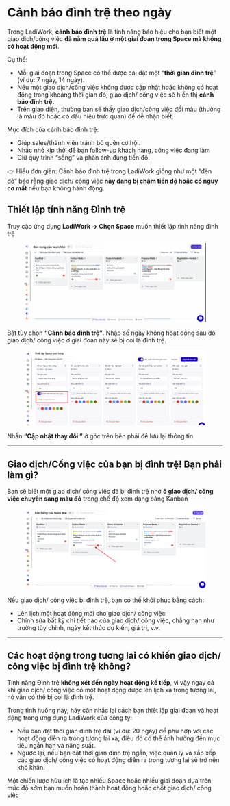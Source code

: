 # Cảnh báo đình trệ theo ngày

Trong LadiWork, **cảnh báo đình trệ** là tính năng báo hiệu cho bạn biết một giao dịch/công việc **đã nằm quá lâu ở một giai đoạn trong Space mà không có hoạt động mới**.

Cụ thể:

* Mỗi giai đoạn trong Space có thể được cài đặt một “**thời gian đình trệ**” (ví dụ: 7 ngày, 14 ngày).
* Nếu một giao dịch/công việc không được cập nhật hoặc không có hoạt động trong khoảng thời gian đó, giao dịch/ công việc sẽ hiển thị **cảnh báo đình trệ.**
* Trên giao diện, thường bạn sẽ thấy giao dịch/công việc đổi màu (thường là màu đỏ hoặc có dấu hiệu trực quan) để dễ nhận biết.

Mục đích của cảnh báo đình trệ:

* Giúp sales/thành viên tránh bỏ quên cơ hội.
* Nhắc nhở kịp thời để bạn follow-up khách hàng, công việc đang làm&#x20;
* Giữ quy trình  “sống” và phản ánh đúng tiến độ.

👉 Hiểu đơn giản: Cảnh báo đình trệ trong LadiWork giống như một “đèn đỏ” báo rằng giao dịch/ công việc **này đang bị chậm tiến độ hoặc có nguy cơ mất** nếu bạn không hành động.

## Thiết lập tính năng Đình trệ

Truy cập ứng dụng **LadiWork -> Chọn Space** muốn thiết lập tính năng đình trệ&#x20;

<figure><img src="../../.gitbook/assets/cập nhật space 11 (1).gif" alt=""><figcaption></figcaption></figure>



Bật tùy chọn **“Cảnh báo đình trệ”**. Nhập số ngày không hoạt động sau đó giao dịch/ công việc ở giai đoạn này sẽ bị coi là đình trệ.

<figure><img src="../../.gitbook/assets/image (1) (1).png" alt=""><figcaption></figcaption></figure>

Nhấn **“Cập nhật thay đổi ”** ở góc trên bên phải để lưu lại thông tin&#x20;

***

## Giao dịch/Cồng việc của bạn bị đình trệ! Bạn phải làm gì?

Bạn sẽ biết một giao dịch/ công việc đã bị đình trệ nhờ **ô giao dịch/ công việc chuyển sang màu đỏ** trong chế độ xem dạng bảng Kanban

<figure><img src="../../.gitbook/assets/image (2) (1).png" alt=""><figcaption></figcaption></figure>

Nếu giao dịch/ công việc bị đình trệ, bạn có thể khôi phục bằng cách:

* Lên lịch một hoạt động mới cho giao dịch/ công việc
* Chỉnh sửa bất kỳ chi tiết nào của giao dịch/ công việc, chẳng hạn như trường tùy chỉnh, ngày kết thúc dự kiến, giá trị, v.v.

***

## Các hoạt động trong tương lai có khiến giao dịch/ công việc bị đình trệ không?

Tính năng Đình trệ **không xét đến ngày hoạt động kế tiếp**, vì vậy ngay cả khi giao dịch/ công việc có một hoạt động được lên lịch xa trong tương lai, nó vẫn có thể bị coi là đình trệ.

Trong tình huống này, hãy cân nhắc lại cách bạn thiết lập giai đoạn và hoạt động trong ứng dụng LadiWork của công ty:

* Nếu bạn đặt thời gian đình trệ dài (ví dụ: 20 ngày) để phù hợp với các hoạt động diễn ra trong tương lai xa, điều đó có thể ảnh hưởng đến mục tiêu ngắn hạn và năng suất.
* Ngược lại, nếu bạn đặt thời gian đình trệ ngắn, việc quản lý và sắp xếp các giao dịch/ công việc có hoạt động diễn ra trong tương lai sẽ trở nên khó khăn.

Một chiến lược hữu ích là tạo nhiều Space hoặc nhiều giai đoạn dựa trên mức độ sớm bạn muốn hoàn thành hoạt động hoặc chốt giao dịch/ công việc
